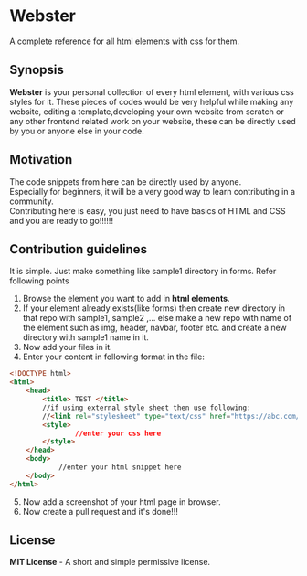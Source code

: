 # Webster
A complete reference for all html elements with css for them.

## Synopsis

**Webster** is your personal collection of every html element, with various css styles for it. These pieces of codes would be very helpful while making any website, editing a template,developing your own website from scratch or any other frontend related work on your website, these can be directly used by you or anyone else in your code.

## Motivation
The code snippets from here can be directly used by anyone.  
Especially for beginners, it will be a very good way to learn contributing in a community.  
Contributing here is easy, you just need to have basics of HTML and CSS and you are ready to go!!!!!! 

## Contribution guidelines
It is simple. Just make something like sample1 directory in forms.
Refer following points 
1. Browse the element you want to add in **html elements**.  
2. If your element already exists(like forms) then create new directory in that repo with sample1, sample2 ,... 
   else make a new repo with name of the element such as img, header, navbar, footer etc. and create a new directory with sample1 name in it.  
3. Now add your files in it.  
4. Enter your content in following format in the file:  
```html  
<!DOCTYPE html>  
<html>  
	<head>  
		<title> TEST </title>  
		//if using external style sheet then use following:  
		//<link rel="stylesheet" type="text/css" href="https://abc.com/style/sample.css">  
		<style>  
    			//enter your css here   
		</style>  
	</head>  
	<body>  
    		//enter your html snippet here   
	</body>  
</html>  
```  
5. Now add a screenshot of your html page in browser.
6. Now create a pull request and it's done!!!

## License

**MIT License** - A short and simple permissive license.
